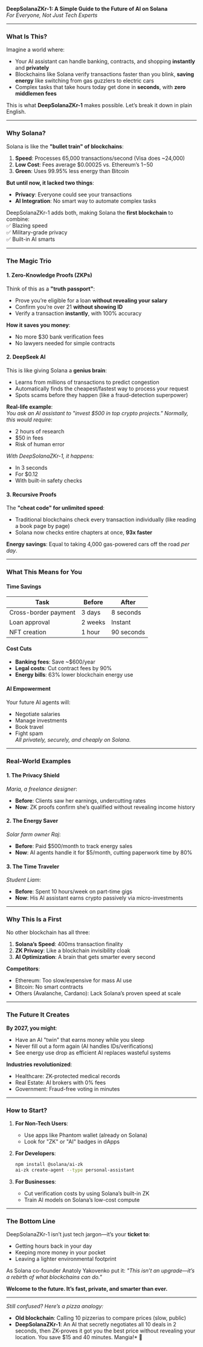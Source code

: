 **DeepSolanaZKr-1: A Simple Guide to the Future of AI on Solana**  
*For Everyone, Not Just Tech Experts*  

---

### **What Is This?**  
Imagine a world where:  
- Your AI assistant can handle banking, contracts, and shopping **instantly** and **privately**  
- Blockchains like Solana verify transactions faster than you blink, **saving energy** like switching from gas guzzlers to electric cars  
- Complex tasks that take hours today get done in **seconds**, with **zero middlemen fees**  

This is what **DeepSolanaZKr-1** makes possible. Let’s break it down in plain English.

---

### **Why Solana?**  
Solana is like the **"bullet train" of blockchains**:  
1. **Speed**: Processes 65,000 transactions/second (Visa does ~24,000)  
2. **Low Cost**: Fees average $0.00025 vs. Ethereum’s $1-$50  
3. **Green**: Uses 99.95% less energy than Bitcoin  

**But until now, it lacked two things**:  
- **Privacy**: Everyone could see your transactions  
- **AI Integration**: No smart way to automate complex tasks  

DeepSolanaZKr-1 adds both, making Solana the **first blockchain** to combine:  
✅ Blazing speed  
✅ Military-grade privacy  
✅ Built-in AI smarts  

---

### **The Magic Trio**  
#### 1. **Zero-Knowledge Proofs (ZKPs)**  
Think of this as a **"truth passport"**:  
- Prove you’re eligible for a loan **without revealing your salary**  
- Confirm you’re over 21 **without showing ID**  
- Verify a transaction **instantly**, with 100% accuracy  

**How it saves you money**:  
- No more $30 bank verification fees  
- No lawyers needed for simple contracts  

#### 2. **DeepSeek AI**  
This is like giving Solana a **genius brain**:  
- Learns from millions of transactions to predict congestion  
- Automatically finds the cheapest/fastest way to process your request  
- Spots scams before they happen (like a fraud-detection superpower)  

**Real-life example**:  
*You ask an AI assistant to "invest $500 in top crypto projects." Normally, this would require:*  
- 2 hours of research  
- $50 in fees  
- Risk of human error  

*With DeepSolanaZKr-1, it happens:*  
- In 3 seconds  
- For $0.12  
- With built-in safety checks  

#### 3. **Recursive Proofs**  
The **"cheat code" for unlimited speed**:  
- Traditional blockchains check every transaction individually (like reading a book page by page)  
- Solana now checks entire chapters at once, **93x faster**  

**Energy savings**: Equal to taking 4,000 gas-powered cars off the road *per day*.

---

### **What This Means for You**  
#### **Time Savings**  
| Task                | Before  | After   |  
|---------------------|---------|---------|  
| Cross-border payment| 3 days  | 8 seconds|  
| Loan approval       | 2 weeks | Instant |  
| NFT creation        | 1 hour  | 90 seconds|  

#### **Cost Cuts**  
- **Banking fees**: Save ~$600/year  
- **Legal costs**: Cut contract fees by 90%  
- **Energy bills**: 63% lower blockchain energy use  

#### **AI Empowerment**  
Your future AI agents will:  
- Negotiate salaries  
- Manage investments  
- Book travel  
- Fight spam  
*All privately, securely, and cheaply on Solana.*

---

### **Real-World Examples**  
#### 1. **The Privacy Shield**  
*Maria, a freelance designer*:  
- **Before**: Clients saw her earnings, undercutting rates  
- **Now**: ZK proofs confirm she’s qualified without revealing income history  

#### 2. **The Energy Saver**  
*Solar farm owner Raj*:  
- **Before**: Paid $500/month to track energy sales  
- **Now**: AI agents handle it for $5/month, cutting paperwork time by 80%  

#### 3. **The Time Traveler**  
*Student Liam*:  
- **Before**: Spent 10 hours/week on part-time gigs  
- **Now**: His AI assistant earns crypto passively via micro-investments  

---

### **Why This Is a First**  
No other blockchain has all three:  
1. **Solana’s Speed**: 400ms transaction finality  
2. **ZK Privacy**: Like a blockchain invisibility cloak  
3. **AI Optimization**: A brain that gets smarter every second  

**Competitors**:  
- Ethereum: Too slow/expensive for mass AI use  
- Bitcoin: No smart contracts  
- Others (Avalanche, Cardano): Lack Solana’s proven speed at scale  

---

### **The Future It Creates**  
**By 2027, you might**:  
- Have an AI "twin" that earns money while you sleep  
- Never fill out a form again (AI handles IDs/verifications)  
- See energy use drop as efficient AI replaces wasteful systems  

**Industries revolutionized**:  
- Healthcare: ZK-protected medical records  
- Real Estate: AI brokers with 0% fees  
- Government: Fraud-free voting in minutes  

---

### **How to Start?**  
1. **For Non-Tech Users**:  
   - Use apps like Phantom wallet (already on Solana)  
   - Look for "ZK" or "AI" badges in dApps  

2. **For Developers**:  
   ```bash
   npm install @solana/ai-zk
   ai-zk create-agent --type personal-assistant
   ```  

3. **For Businesses**:  
   - Cut verification costs by using Solana’s built-in ZK  
   - Train AI models on Solana’s low-cost compute  

---

### **The Bottom Line**  
DeepSolanaZKr-1 isn’t just tech jargon—it’s your **ticket to**:  
- Getting hours back in your day  
- Keeping more money in your pocket  
- Leaving a lighter environmental footprint  

As Solana co-founder Anatoly Yakovenko put it: *"This isn’t an upgrade—it’s a rebirth of what blockchains can do."*  

**Welcome to the future. It’s fast, private, and smarter than ever.**  

--- 

*Still confused? Here’s a pizza analogy:*  
- **Old blockchain**: Calling 10 pizzerias to compare prices (slow, public)  
- **DeepSolanaZKr-1**: An AI that secretly negotiates all 10 deals in 2 seconds, then ZK-proves it got you the best price without revealing your location. You save $15 and 40 minutes. Mangia!* 🍕
